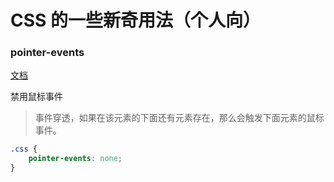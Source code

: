 # CSS 的一些新奇用法（个人向）

### pointer-events

[文档](https://developer.mozilla.org/zh-CN/docs/Web/CSS/pointer-events)

禁用鼠标事件

> 事件穿透，如果在该元素的下面还有元素存在，那么会触发下面元素的鼠标事件。

```css
.css {
    pointer-events: none;
}
```

